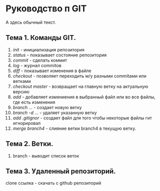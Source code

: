 # Руководство п GIT

А здесь обычный текст.

## Тема 1. Команды GIT.
1. *init* - инициализация репозитория
2. *status* - показывает состояние репозитория
3. *commit* - сделать коммит
4. *log* - журнал commitов
5. *diff* - показывает изменения в файле
6. *checkout* - позволяет переходить м/у разными 
commitами или ветками
7. *checkout master* - возвращает на главную ветку на актуальную версию
8. *add* - добавляет измениения в выбранный файл или во все файлы, где есть изменения
9. *branch ...* - создает новую ветку
10. *branch -d ...* - удаляет указанную ветку
11. *add .gitignor* - создает файл для того чтобы некоторые файлы гит игнорировал
12. *merge branch4* - слияние ветки branch4 в текущую ветку.
## Тема 2. Ветки.
1. branch - выводит список веток
## Тема 3. Удаленный репозиторий.
clone ссылка - скачать с github репозиторий